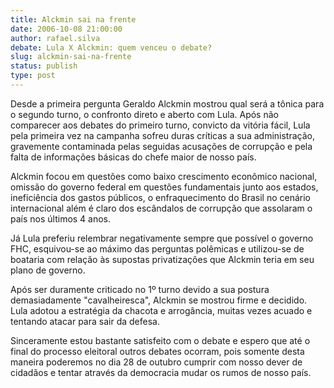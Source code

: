 ```yaml
---
title: Alckmin sai na frente
date: 2006-10-08 21:00:00
author: rafael.silva
debate: Lula X Alckmin: quem venceu o debate?
slug: alckmin-sai-na-frente
status: publish 
type: post
---
```


Desde a primeira pergunta Geraldo Alckmin mostrou qual será a tônica para o segundo turno, o confronto direto e aberto com Lula. Após não comparecer aos debates do primeiro turno, convicto da vitória fácil, Lula pela primeira vez na campanha sofreu duras críticas a sua administração, gravemente contaminada pelas seguidas acusações de corrupção e pela falta de informações básicas do chefe maior de nosso país.  
  
Alckmin focou em questões como baixo crescimento econômico nacional, omissão do governo federal em questões fundamentais junto aos estados, ineficiência dos gastos públicos, o enfraquecimento do Brasil no cenário internacional além é claro dos escândalos de corrupção que assolaram o país nos últimos 4 anos.  
  
Já Lula preferiu relembrar negativamente sempre que possível o governo FHC, esquivou-se ao máximo das perguntas polêmicas e utilizou-se de boataria com relação às supostas privatizações que Alckmin teria em seu plano de governo.  
  
Após ser duramente criticado no 1º turno devido a sua postura demasiadamente "cavalheiresca", Alckmin se mostrou firme e decidido. Lula adotou a estratégia da chacota e arrogância, muitas vezes acuado e tentando atacar para sair da defesa.  
  
Sinceramente estou bastante satisfeito com o debate e espero que até o final do processo eleitoral outros debates ocorram, pois somente desta maneira poderemos no dia 28 de outubro cumprir com nosso dever de cidadãos e tentar através da democracia mudar os rumos de nosso país.  
  

